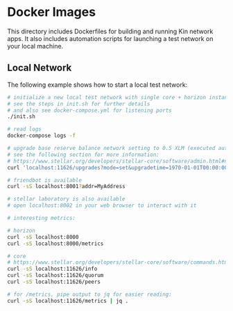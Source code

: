 # Docker Images

This directory includes Dockerfiles for building and running Kin network apps.
It also includes automation scripts for launching a test network on your local machine.

## Local Network

The following example shows how to start a local test network:

```bash
# initialize a new local test network with single core + horizon instances
# see the steps in init.sh for further details
# and also see docker-compose.yml for listening ports
./init.sh

# read logs
docker-compose logs -f

# upgrade base reserve balance network setting to 0.5 XLM (executed automatically in init.sh)
# see the following section for more information:
# https://www.stellar.org/developers/stellar-core/software/admin.html#network-configuration
curl 'localhost:11626/upgrades?mode=set&upgradetime=1970-01-01T00:00:00Z&basereserve=5000000'

# friendbot is available
curl -sS localhost:8001?addr=MyAddress

# stellar laboratory is also available
# open localhost:8002 in your web browser to interact with it

# interesting metrics:

# horizon
curl -sS localhost:8000
curl -sS localhost:8000/metrics

# core
# https://www.stellar.org/developers/stellar-core/software/commands.html
curl -sS localhost:11626/info
curl -sS localhost:11626/quorum
curl -sS localhost:11626/peers

# for /metrics, pipe output to jq for easier reading:
curl -sS localhost:11626/metrics | jq .
```
